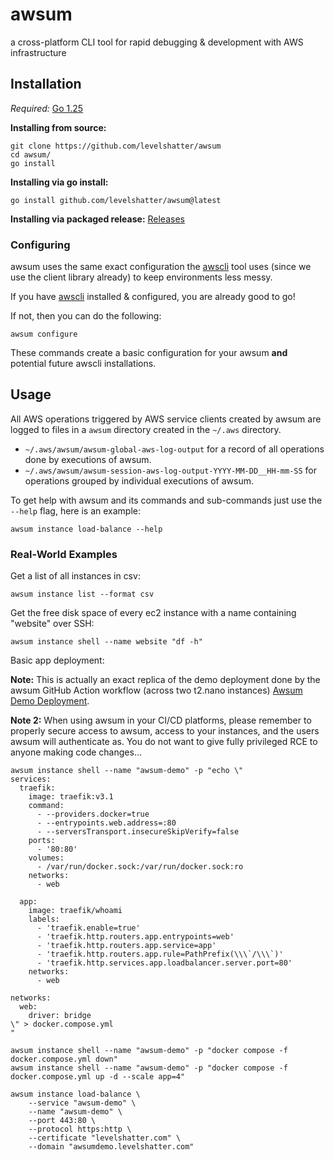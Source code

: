 # awsum

a cross-platform CLI tool for rapid debugging & development with AWS infrastructure

## Installation
*Required:* [Go 1.25](https://go.dev/dl)

**Installing from source:**
```shell
git clone https://github.com/levelshatter/awsum
cd awsum/
go install 
```

**Installing via go install:**

```shell
go install github.com/levelshatter/awsum@latest
```

**Installing via packaged release:**
[Releases](https://github.com/levelshatter/awsum/releases)

### Configuring

awsum uses the same exact configuration the [awscli](https://aws.amazon.com/cli/) tool uses (since we use the client library already) to keep environments less messy.

If you have [awscli](https://aws.amazon.com/cli/) installed & configured, you are already good to go!

If not, then you can do the following:

```shell
awsum configure
```

These commands create a basic configuration for your awsum **and** potential future awscli installations.

## Usage

All AWS operations triggered by AWS service clients created by awsum are logged to files in a `awsum` directory created in the `~/.aws` directory.

* `~/.aws/awsum/awsum-global-aws-log-output` for a record of all operations done by executions of awsum.
* `~/.aws/awsum/awsum-session-aws-log-output-YYYY-MM-DD__HH-mm-SS` for operations grouped by individual executions of awsum.

To get help with awsum and its commands and sub-commands just use the `--help` flag, here is an example:
```shell
awsum instance load-balance --help
```

### Real-World Examples

Get a list of all instances in csv:
```shell
awsum instance list --format csv
```

Get the free disk space of every ec2 instance with a name containing "website" over SSH:
```shell
awsum instance shell --name website "df -h"
```

Basic app deployment:

**Note:** This is actually an exact replica of the demo deployment done by the awsum GitHub Action workflow (across two t2.nano instances) [Awsum Demo Deployment](https://awsumdemo.levelshatter.com/).

**Note 2:** When using awsum in your CI/CD platforms, please remember to properly secure access to awsum, access to your instances, and the users awsum will authenticate as. You do not want to give fully privileged RCE to anyone making code changes...

```shell
awsum instance shell --name "awsum-demo" -p "echo \"
services:
  traefik:
    image: traefik:v3.1
    command:
      - --providers.docker=true
      - --entrypoints.web.address=:80
      - --serversTransport.insecureSkipVerify=false
    ports:
      - '80:80'
    volumes:
      - /var/run/docker.sock:/var/run/docker.sock:ro
    networks:
      - web

  app:
    image: traefik/whoami
    labels:
      - 'traefik.enable=true'
      - 'traefik.http.routers.app.entrypoints=web'
      - 'traefik.http.routers.app.service=app'
      - 'traefik.http.routers.app.rule=PathPrefix(\\\`/\\\`)'
      - 'traefik.http.services.app.loadbalancer.server.port=80'
    networks:
      - web

networks:
  web:
    driver: bridge
\" > docker.compose.yml
"

awsum instance shell --name "awsum-demo" -p "docker compose -f docker.compose.yml down"
awsum instance shell --name "awsum-demo" -p "docker compose -f docker.compose.yml up -d --scale app=4"

awsum instance load-balance \
    --service "awsum-demo" \
    --name "awsum-demo" \
    --port 443:80 \
    --protocol https:http \
    --certificate "levelshatter.com" \
    --domain "awsumdemo.levelshatter.com"
```
